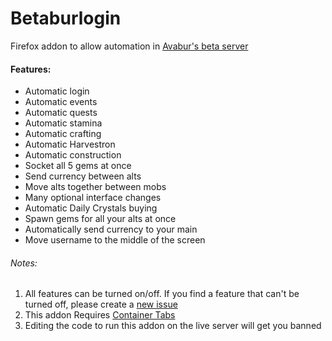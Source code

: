 # Betaburlogin
Firefox addon to allow automation in [Avabur's beta server](https://beta.avabur.com)

#### Features:
* Automatic login
* Automatic events
* Automatic quests
* Automatic stamina
* Automatic crafting
* Automatic Harvestron
* Automatic construction
* Socket all 5 gems at once
* Send currency between alts
* Move alts together between mobs
* Many optional interface changes
* Automatic Daily Crystals buying
* Spawn gems for all your alts at once
* Automatically send currency to your main
* Move username to the middle of the screen

###### Notes:
1. All features can be turned on/off. If you find a feature that can't be turned off, please create a [new issue](https://github.com/michaelts1/Betaburlogin/issues/new)
2. This addon Requires [Container Tabs](https://support.mozilla.org/en-US/kb/containers)
3. Editing the code to run this addon on the live server will get you banned
